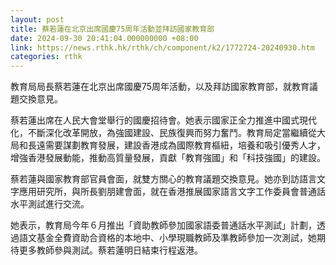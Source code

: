 ```yaml
---
layout: post
title: 蔡若蓮在北京出席國慶75周年活動並拜訪國家教育部
date: 2024-09-30 20:41:04.000000000 +08:00
link: https://news.rthk.hk/rthk/ch/component/k2/1772724-20240930.htm
categories: rthk
---
```


教育局局長蔡若蓮在北京出席國慶75周年活動，以及拜訪國家教育部，就教育議題交換意見。
 
蔡若蓮出席在人民大會堂舉行的國慶招待會。她表示國家正全力推進中國式現代化，不斷深化改革開放，為強國建設、民族復興而努力奮鬥。教育局定當繼續從大局和長遠需要謀劃教育發展，建設香港成為國際教育樞紐，培養和吸引優秀人才，增強香港發展動能，推動高質量發展，貢獻「教育強國」和「科技強國」的建設。
 
蔡若蓮與國家教育部官員會面，就雙方關心的教育議題交換意見。她亦到訪語言文字應用研究所，與所長劉朋建會面，就在香港推展國家語言文字工作委員會普通話水平測試進行交流。

她表示，教育局今年６月推出「資助教師參加國家語委普通話水平測試」計劃，透過語文基金全費資助合資格的本地中、小學現職教師及準教師參加一次測試，她期待更多教師參與測試。蔡若蓮明日結束行程返港。
